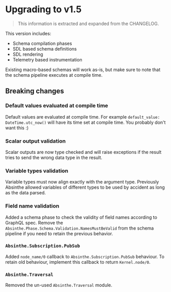 # Upgrading to v1.5

> This information is extracted and expanded from the CHANGELOG.

This version includes:
* Schema compilation phases
* SDL based schema definitions
* SDL rendering
* Telemetry based instrumentation

Existing macro-based schemas will work as-is, but make sure to note that the schema pipeline executes at compile time.

## Breaking changes

### Default values evaluated at compile time

Default values are evaluated at compile time. For example `default_value: DateTime.utc_now()` will have its time set at compile time. You probably don't want this :)

### Scalar output validation

Scalar outputs are now type checked and will raise exceptions if the result tries to send the wrong data type in the result.

### Variable types validation

Variable types must now align exactly with the argument type. Previously Absinthe allowed variables of different types to be used by accident as long as the data parsed.

### Field name validation

Added a schema phase to check the validity of field names according to GraphQL spec. Remove the `Absinthe.Phase.Schema.Validation.NamesMustBeValid` from the schema pipeline if you need to retain the previous behavior.

### `Absinthe.Subscription.PubSub`

Added `node_name/0` callback to `Absinthe.Subscription.PubSub` behaviour. To retain old behaviour, implement this callback to return `Kernel.node/0`.

### `Absinthe.Traversal`

Removed the un-used `Absinthe.Traversal` module.


